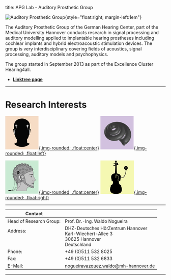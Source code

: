 title: APG Lab - Auditory Prosthetic Group


![Auditory Prosthetic Group](nogueira/APG_Group_HNO.png){style="float:right; margin-left:1em"}

The Auditory Prosthetic Group of the German Hearing Center, part of the Medical University Hannover conducts research in signal processing and auditory modelling applied to implantable hearing prostheses including cochlear implants and hybrid electroacoustic stimulation devices. The group is very interdisciplinary covering fields of acoustics, signal processing, auditory models and psychophysics.

The group started in September 2013 as part of the Excellence Cluster Hearing4all.

- **[Linktree page](https://linktr.ee/auditoryprostheticgroup)**

---


# Research Interests
<!--- [Our reseach projects](nogueira/projects.md) --->


<!--- **[Signal Processing for Cochlear Implants](https://vianna.de/01_workgroups/nogueira/research/signal_processing.html)**
- **[Electric Acoustic Stimulation](https://vianna.de/01_workgroups/nogueira/research/eas.html)**
- **[Closed-Loop Cochlear Implants](https://vianna.de/01_workgroups/nogueira/research/closed-loop.html)** 
- **[Music and Cochlear Implants](https://vianna.de/01_workgroups/nogueira/research/music_and_CI.html)** --->


[![BINOM](nogueira/binom2.png){.img-rounded; .float:center}](https://vianna.de/01_workgroups/nogueira/research/signal_processing.html "Signal Processing for Cochlear Implants")
[![EAS](nogueira/modelling.png){.img-rounded; .float:left}](https://vianna.de/01_workgroups/nogueira/research/eas.html "Electric Acoustic Stimulation")

[![EEG](nogueira/eeg.png){.img-rounded; .float:center}](https://vianna.de/01_workgroups/nogueira/research/closed-loop.html "Closed-Loop Cochlear Implants")
[![MUSIC](nogueira/music.png){.img-rounded; .float:right}](https://vianna.de/01_workgroups/nogueira/research/music_and_CI.html "Music and Cochlear Implants")

<!---![binomlogo_1](binomlogo_1.png){style="width:150px; float:right; margin-left:3em"}--->
---

| Contact                 |                            |
| ------------------------|--------------------------- |
| Head of Research Group:<br>          | Prof. Dr.-Ing. Waldo Nogueira|
| Address: <br><br><br>   | DHZ-Deutsches HörZentrum Hannover<br> Karl-Wiechert-Allee 3 <br> 30625 Hannover <br> Deutschland |
| Phone:                  | +49 (0)511 532 8025 |
| Fax:                    | +49 (0)511 532 6833 |
| E-Mail:                 |<nogueiravazquez.waldo@mh-hannover.de>|


---







